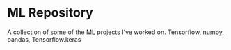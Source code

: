 # ML Repository
A collection of some of the ML projects I've worked on. Tensorflow, numpy, pandas, Tensorflow.keras

